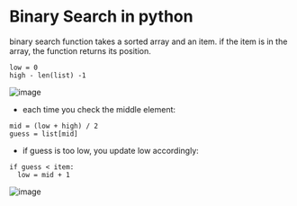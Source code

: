 # Binary Search in python
binary search function takes a sorted array and an item. if the item is in the array, the function returns its position. 

```console
low = 0
high - len(list) -1
```
![image](https://github.com/Ubaydullo99/Python-dsa/assets/75980506/511004f3-7157-4c1a-9864-fd20a000f6c1)


- each time you check the middle element:
```console
mid = (low + high) / 2
guess = list[mid]
```

- if guess is too low, you update low accordingly:
```console
if guess < item:
  low = mid + 1
```
![image](https://github.com/Ubaydullo99/Python-dsa/assets/75980506/41a3ab19-cc3a-459a-98a0-80d79edb2ebc)

         

